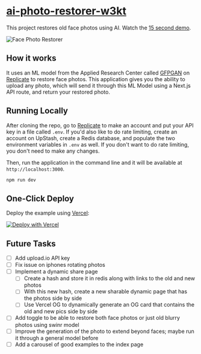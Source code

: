 # [ai-photo-restorer-w3kt](https://ai-photo-restorer-w3kt-ajay-dhangar.vercel.app/)

This project restores old face photos using AI. Watch the [15 second demo](https://twitter.com/AJAYDHA27250016/status/1613259716133801985?s=20&t=EsqhrOPbag8OXhNysfJ0bg).

![Face Photo Restorer](https://user-images.githubusercontent.com/99037494/211900195-d8e77c94-71b0-4275-aa91-4bf541538790.png)

## How it works

It uses an ML model from the Applied Research Center called [GFPGAN](https://github.com/TencentARC/GFPGAN) on [Replicate](https://replicate.com/) to restore face photos. This application gives you the ability to upload any photo, which will send it through this ML Model using a Next.js API route, and return your restored photo.

## Running Locally

After cloning the repo, go to [Replicate](https://replicate.com/) to make an account and put your API key in a file called `.env`. If you'd also like to do rate limiting, create an account on UpStash, create a Redis database, and populate the two environment variables in `.env` as well. If you don't want to do rate limiting, you don't need to make any changes.

Then, run the application in the command line and it will be available at `http://localhost:3000`.

```bash
npm run dev
```

## One-Click Deploy

Deploy the example using [Vercel](https://vercel.com?utm_source=github&utm_medium=readme&utm_campaign=vercel-examples):

[![Deploy with Vercel](https://vercel.com/button)](https://vercel.com/new/clone?repository-url=https://github.com/Nutlope/restorePhotos&env=REPLICATE_API_KEY&project-name=face-photo-restorer&repo-name=restore-photos)

## Future Tasks

- [ ] Add upload.io API key
- [ ] Fix issue on iphones rotating photos
- [ ] Implement a dynamic share page
  - [ ] Create a hash and store it in redis along with links to the old and new photos
  - [ ] With this new hash, create a new sharable dynamic page that has the photos side by side
  - [ ] Use Vercel OG to dynamically generate an OG card that contains the old and new pics side by side
- [ ] Add toggle to be able to restore both face photos or just old blurry photos using swinr model
- [ ] Improve the generation of the photo to extend beyond faces; maybe run it through a general model before
- [ ] Add a carousel of good examples to the index page

